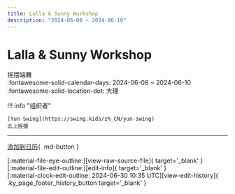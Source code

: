 ```yaml
---
title: Lalla & Sunny Workshop
description: "2024-06-08 ~ 2024-06-10"
---
```


# Lalla & Sunny Workshop 

摇摆端舞  
:fontawesome-solid-calendar-days: 2024-06-08 ~ 2024-06-10  
:fontawesome-solid-location-dot: 大理  

!!! info "组织者"

    [Yun Swing](https://swing.kids/zh_CN/yun-swing)  
    云上摇摆  

---

[添加到日历](https://swing.news/ics/zh-Hans/2024/zh_CN/dali-lalla-n-sunny-workshop-2024.ics){ .md-button }

<div class="ky_page_footer" markdown>
<div class="ky_page_footer_trailing" markdown="span">
[:material-file-eye-outline:][view-raw-source-file]{ target='_blank' }
[:material-file-edit-outline:][edit-info]{ target='_blank' }
</div>
<div class="ky_page_footer_leading" markdown="span">
[:material-clock-edit-outline: 2024-06-30 10:35 UTC][view-edit-history]{ .ky_page_footer_history_button target='_blank' }
</div>
</div>

[view-raw-source-file]: https://github.com/swingdance/events/blob/main/2024/zh_CN/dali-lalla-n-sunny-workshop-2024.json "查看原始源文件"
[edit-info]: https://github.com/swingdance/events/issues/new?assignees=&labels=update+event&projects=&template=03-update_entity.yml&title=%5B2024%2Fzh_CN%5D%20Update%20Event%3A%20Lalla%20%26%20Sunny%20Workshop&region=zh_CN&year=2024&id=dali-lalla-n-sunny-workshop-2024&name=Lalla%20%26%20Sunny%20Workshop&org_id=yun-swing "编辑信息"

[view-edit-history]: https://github.com/swingdance/events/commits/main/2024/zh_CN/dali-lalla-n-sunny-workshop-2024.json "查看编辑历史"
